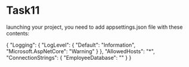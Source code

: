 # Task11
 launching your project, you need to add appsettings.json file with these contents:

{
  "Logging": {
    "LogLevel": {
      "Default": "Information",
      "Microsoft.AspNetCore": "Warning"
    }
  },
  "AllowedHosts": "*",
  "ConnectionStrings": {
    "EmployeeDatabase": "<your connection string>"
  }
}
